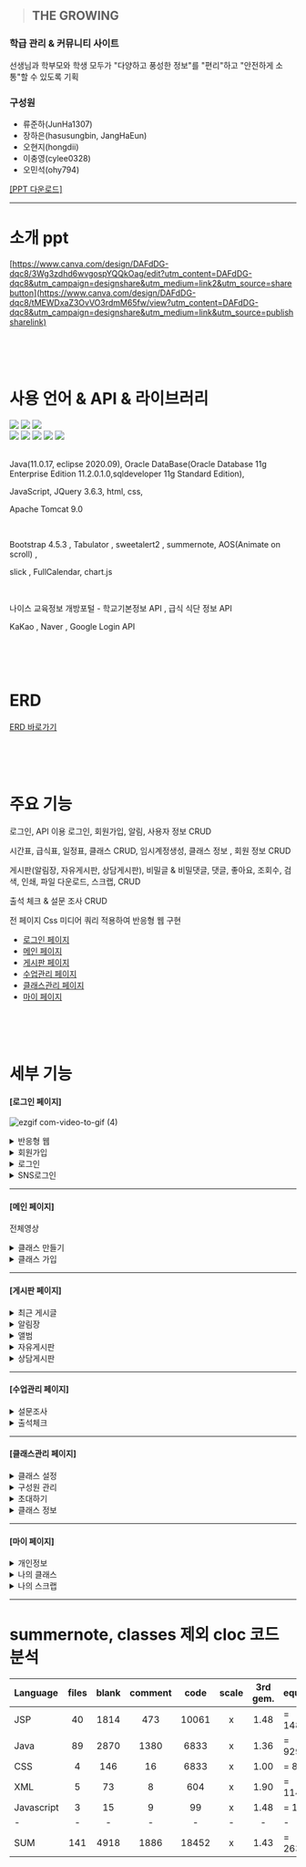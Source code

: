> ## THE GROWING

<h3>학급 관리 & 커뮤니티 사이트</h3>
<p>선생님과 학부모와 학생 모두가 "다양하고 풍성한 정보"를 "편리"하고 "안전하게 소통"할 수 있도록 기획</p>

<h3>구성원</h3>
<ul>
  <li>류준하(JunHa1307)</li>
  <li>장하은(hasusungbin, JangHaEun)</li>
  <li>오현지(hongdii)</li>
  <li>이충영(cylee0328)</li>
  <li>오민석(ohy794)</li>
</ul>

<a href="https://github.com/JunHa1307/KH_C_SEMI_THE_GROWING/blob/main/The%20Growing%ED%94%84%EB%A1%9C%EC%A0%9D%ED%8A%B8%20%EC%86%8C%EA%B0%9CPPT.pdf">[PPT 다운로드]</a>
<br>

--------------------------------------------------------------------------------------------

소개 ppt
================================================================

[https://www.canva.com/design/DAFdDG-dqc8/3Wg3zdhd6wvgospYQQkOag/edit?utm_content=DAFdDG-dqc8&utm_campaign=designshare&utm_medium=link2&utm_source=sharebutton](https://www.canva.com/design/DAFdDG-dqc8/tMEWDxaZ3OvVO3rdmM65fw/view?utm_content=DAFdDG-dqc8&utm_campaign=designshare&utm_medium=link&utm_source=publishsharelink)


<br><br><br>

사용 언어 & API & 라이브러리
================================================================
<div>
  <img src="https://img.shields.io/badge/Java-007396?style=flat&logo=Conda-Forge&logoColor=white"/>
  <img src="https://img.shields.io/badge/Oracle%20SQL-F80000? style=flat&logo=Oracle&logoColor=white"/>
  <img src="https://img.shields.io/badge/ApacheTomcat-F8DC75?style=flat&logo=apachetomcat&logoColor=white"/>
</div>

<div>
  <img src="https://img.shields.io/badge/HTML5-E34F26?style=flat&logo=HTML5&logoColor=white"/>
  <img src="https://img.shields.io/badge/CSS3-1572B6?style=flat&logo=CSS3&logoColor=white"/>
  <img src="https://img.shields.io/badge/JavaScript-F7DF1E?style=flat&logo=JavaScript&logoColor=white"/>
  <img src="https://img.shields.io/badge/jQuery-0769AD?style=flat&logo=jQuery&logoColor=white"/>
  <img src="https://img.shields.io/badge/bootstrap-7952B3?style=flat&logo=bootstrap&logoColor=white"/>
</div>

<br>

<p>
  Java(11.0.17, eclipse 2020.09), Oracle DataBase(Oracle Database 11g Enterprise Edition 11.2.0.1.0,sqldeveloper 11g Standard Edition),
  
  JavaScript, JQuery 3.6.3, html, css,
  
  Apache Tomcat 9.0
</p>

<br>

<p>  
  Bootstrap 4.5.3 , Tabulator , sweetalert2 , summernote, AOS(Animate on scroll) ,
  
  slick , FullCalendar, chart.js
</p>

<br>

<p>
  나이스 교육정보 개방포털 - 학교기본정보 API , 급식 식단 정보 API
  
  KaKao , Naver , Google Login API
</p>


<br><br><br>

ERD
================================================================
<a href="https://www.erdcloud.com/d/NxdaPGFTpqXBmsqEM">ERD 바로가기</a>

<br><br><br>

주요 기능
================================================================
<p>
  로그인, API 이용 로그인, 회원가입, 알림, 사용자 정보 CRUD
  
  시간표, 급식표, 일정표, 클래스 CRUD, 임시계정생성, 클래스 정보 , 회원 정보 CRUD
  
  게시판(알림장, 자유게시판, 상담게시판), 
  비밀글 & 비밀댓글, 댓글, 좋아요, 조회수, 검색, 인쇄, 파일 다운로드, 스크랩, CRUD
  
  출석 체크 & 설문 조사 CRUD
  
  전 페이지 Css 미디어 쿼리 적용하여 반응형 웹 구현
</p>
  
  - [로그인 페이지](#로그인-페이지)
  - [메인 페이지](#메인-페이지)
  - [게시판 페이지](#게시판-페이지)
  - [수업관리 페이지](#수업관리-페이지)
  - [클래스관리 페이지](#클래스관리-페이지)
  - [마이 페이지](#마이-페이지)

<br><br><br>

세부 기능
================================================================


<h4>[로그인 페이지]</h4>

![ezgif com-video-to-gif (4)](https://github.com/JunHa1307/KH_C_SEMI_THE_GROWING/assets/93081185/436f6122-fb21-46da-afb0-190b4fe43137)
<details>
  <summary>반응형 웹</summary>
  <div markdown="1">
    
    
  ![ezgif com-video-to-gif (10)](https://github.com/JunHa1307/KH_C_SEMI_THE_GROWING/assets/93081185/17ac408b-2bc8-42b3-ad7d-73d53ef419fb)


  </div>
</details>
<details>
  <summary>회원가입</summary>
  <div markdown="1">
    <p>* 선생님, 학부모, 학생 모두 방식 동일</p>
  <br>
  
  ![ezgif com-video-to-gif (5)](https://github.com/JunHa1307/KH_C_SEMI_THE_GROWING/assets/93081185/eee24502-4cd1-4b90-9eb9-6bd6b5b09b4b)
  
  <br>
  
    
  </div>
</details>

<details>
  <summary>로그인</summary>
  <div markdown="1">
  <p>* 선생님, 학부모, 학생 모두 방식 동일</p>
  <br>
  
  ![ezgif com-video-to-gif (6)](https://github.com/JunHa1307/KH_C_SEMI_THE_GROWING/assets/93081185/6500b053-8f8c-4e61-939b-dbda311fd8e1)

    
  </div>
</details>
<details>
  <summary>SNS로그인</summary>
  <div markdown="1">
    <p>* 선생님, 학부모, 학생 모두 방식 동일</p>
    
- KAKAO 로그인
    
  ![ezgif com-video-to-gif (7)](https://github.com/JunHa1307/KH_C_SEMI_THE_GROWING/assets/93081185/7366996b-eb8e-460c-82c1-5963dae98f3b)  
    <br>
- NAVER 로그인

  
  ![ezgif com-video-to-gif (8)](https://github.com/JunHa1307/KH_C_SEMI_THE_GROWING/assets/93081185/62189d5d-28ef-4356-9a33-eba103c7efe3)

  <br>
  
- GOOGLE 로그인

  
  ![ezgif com-video-to-gif (9)](https://github.com/JunHa1307/KH_C_SEMI_THE_GROWING/assets/93081185/8c927427-c27d-4027-9aa5-213de79f1fa6)
<br>
  </div>
</details>

<hr>


<h4>[메인 페이지]</h4>

전체영상

<details>
  <summary>클래스 만들기</summary>
  <div markdown="1">
  </div>
</details>
<details>
  <summary>클래스 가입</summary>
  <div markdown="1">
  </div>
</details>

<hr>

<h4>[게시판 페이지]</h4>


<details>
  <summary>최근 게시글</summary>
  <div markdown="1">

![ezgif com-video-to-gif (29)](https://github.com/JunHa1307/KH_C_SEMI_THE_GROWING/assets/117424784/0f03f98c-817c-4570-b2a7-49df40fe7bf4)

    
  </div>
</details>
<details>
  <summary>알림장</summary>
  <div markdown="1">

  - 등록 (선생님 유저만 가능)

![ezgif com-video-to-gif (4)](https://github.com/JunHa1307/KH_C_SEMI_THE_GROWING/assets/93081185/9e29c5ea-9936-4a49-850f-770a3ff6d5d8)

<br>

  - 알림장 확인(학부모 및 학생 유저만 가능), 인쇄
    
![ezgif com-video-to-gif (5)](https://github.com/JunHa1307/KH_C_SEMI_THE_GROWING/assets/93081185/200728a2-eae9-443a-8ea3-42302bb14b69)

<br>

- 알림장 확인한 유저 목록 조회/수정(선생님 유저만 가능), 인쇄

![ezgif com-video-to-gif (6)](https://github.com/JunHa1307/KH_C_SEMI_THE_GROWING/assets/93081185/7496b0ee-8910-43ba-b999-89f521a44b76)

<br>

- 다중 삭제

![ezgif com-video-to-gif (7)](https://github.com/JunHa1307/KH_C_SEMI_THE_GROWING/assets/93081185/0718d8c8-fd30-4d5d-90d6-b31689209e35)


  </div>
</details>
<details>
  <summary>앨범</summary>
  <div markdown="1">
    
- 앨범 등록
  
![ezgif com-video-to-gif (18)](https://github.com/JunHa1307/KH_C_SEMI_THE_GROWING/assets/117424784/88df8911-672a-4f9c-990e-2a74ed22b15b)
  

- 앨범 상세조회( 댓글 등록(비밀댓글)/삭제/좋아요/스크랩 )

![ezgif com-video-to-gif (17)](https://github.com/JunHa1307/KH_C_SEMI_THE_GROWING/assets/117424784/8d54d13c-5898-41ec-88e5-9dee7bdbba77)

- 댓글 등록 시 알림

![ezgif com-video-to-gif (19)](https://github.com/JunHa1307/KH_C_SEMI_THE_GROWING/assets/117424784/91e5ed19-73fc-4410-bd9f-2c52842e88a8)


- 사진 다운로드

![ezgif com-video-to-gif (16)](https://github.com/JunHa1307/KH_C_SEMI_THE_GROWING/assets/117424784/e3b9756c-5fc3-4e5d-baf0-ba6354846caa)


    
  </div>
</details>
<details>
  <summary>자유게시판</summary>
  <div markdown="1">

  - 등록

  ![ezgif com-video-to-gif (26)](https://github.com/JunHa1307/KH_C_SEMI_THE_GROWING/assets/117424784/d5c35e07-9000-4c62-b184-5cfc8833efc1)


  - 수정

  ![ezgif com-video-to-gif (28)](https://github.com/JunHa1307/KH_C_SEMI_THE_GROWING/assets/117424784/4a54667a-17d4-4f96-a45b-16b11c072114)


  - 삭제
    
  ![ezgif com-video-to-gif (27)](https://github.com/JunHa1307/KH_C_SEMI_THE_GROWING/assets/117424784/6207d130-9153-4443-aee4-f175522a3c6f)

  - 검색

![ezgif com-video-to-gif (30)](https://github.com/JunHa1307/KH_C_SEMI_THE_GROWING/assets/117424784/a0493c49-4865-49bb-a877-2cda5994d1f2)

    
  </div>
</details>
<details>
  <summary>상담게시판</summary>
  <div markdown="1">

  - 등록

![ezgif com-video-to-gif (21)](https://github.com/JunHa1307/KH_C_SEMI_THE_GROWING/assets/117424784/cc2a8a53-56e9-496a-83a7-60608841e4c2)


  - 삭제

![ezgif com-video-to-gif (24)](https://github.com/JunHa1307/KH_C_SEMI_THE_GROWING/assets/117424784/eb2d0751-121d-497b-b64b-443c1498ad72)

    


  - 타 유저 조회시

![bandicam 2023-07-17 16-01-37-239](https://github.com/JunHa1307/KH_C_SEMI_THE_GROWING/assets/117424784/397178fd-3578-4e78-b661-005a655a6e60)

  </div>
</details>

<hr>


<h4>[수업관리 페이지]</h4>


<details>
  <summary>설문조사</summary>
  <div markdown="1">
  </div>
</details>
<details>
  <summary>출석체크</summary>
  <div markdown="1">
  </div>
</details>

<hr>

<h4>[클래스관리 페이지]</h4>


<details>
  <summary>클래스 설정</summary>
  <div markdown="1">

![ezgif com-video-to-gif (10)](https://github.com/JunHa1307/KH_C_SEMI_THE_GROWING/assets/93081185/76cfb2ae-73f0-4296-8f1a-edcd77435c23)


    
  </div>
</details>
<details>
  <summary>구성원 관리</summary>
  <div markdown="1">
  </div>
</details>
<details>
  <summary>초대하기</summary>
  <div markdown="1">

- 새로운 초대코드 생성 

![ezgif com-video-to-gif (23)](https://github.com/JunHa1307/KH_C_SEMI_THE_GROWING/assets/117424784/fead41e9-23eb-4ca4-b97c-a54118f6cacc)

  </div>
</details>
<details>
  <summary>클래스 정보</summary>
  <div markdown="1">
    
- 클래스 탈퇴
    
![ezgif com-video-to-gif (22)](https://github.com/JunHa1307/KH_C_SEMI_THE_GROWING/assets/117424784/b2ee1330-de08-42a7-be7b-f3206e054428)

  </div>
</details>


<hr>

<h4>[마이 페이지]</h4>


<details>
  <summary>개인정보</summary>
  <div markdown="1">

![ezgif com-video-to-gif (20)](https://github.com/JunHa1307/KH_C_SEMI_THE_GROWING/assets/117424784/2bdeb154-992f-4895-ac99-d5acca3b1410)

    
  </div>
</details>
<details>
  <summary>나의 클래스</summary>
  <div markdown="1">

![ezgif com-video-to-gif (25)](https://github.com/JunHa1307/KH_C_SEMI_THE_GROWING/assets/117424784/2b4c526a-338e-4b63-a2f8-9a69f39f561a)

    
  </div>
</details>
<details>
  <summary>나의 스크랩</summary>
  <div markdown="1">
    
- 스크랩 버튼/스크랩 취소/스크랩한 게시물 바로가기

![ezgif com-video-to-gif (9)](https://github.com/JunHa1307/KH_C_SEMI_THE_GROWING/assets/93081185/15cbdb75-a650-4274-9bdb-15b39b0158fd)

    
  </div>
</details>

<hr>

summernote, classes 제외 cloc 코드 분석
================================================================

|Language|files|blank|comment|code|scale|3rd gem.|equiv|
|:------|:---:|:---:|:---:|:---:|:---:|:---:|:------|
|JSP|40|1814|473|10061|x|1.48|= 14890.28|
|Java|89|2870|1380|6833|x|1.36|= 9292.88|
|CSS|4|146|16|6833|x|1.00|= 855.00|
|XML|5|73|8|604|x|1.90|= 1147.60|
|Javascript|3|15|9|99|x|1.48|= 146.52|
|-|-|-|-|-|-|-|-|
|SUM|141|4918|1886|18452|x|1.43|= 26332.28|
